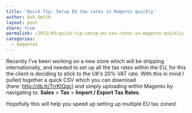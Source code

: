 ```yaml
---
title: 'Quick Tip: Setup EU tax rates in Magento quickly'
author: Ash Smith
layout: post
share: true
permalink: /2012/03/quick-tip-setup-eu-tax-rates-in-magento-quickly/
categories:
  - magento1
---
```

Recently I&#8217;ve been working on a new store which will be shipping internationally, and needed to set up all the tax rates within the EU, for this the client is deciding to stick to the UK&#8217;s 20% VAT rate. With this in mind I pulled together a quick CSV which you can download (here: <http://db.tt/TrrKtQgc>) and simply uploading within Magento by navigating to: **Sales** > **Tax** > **Import / Export Tax Rates**.

Hopefully this will help you speed up setting up multiple EU tax zones!
